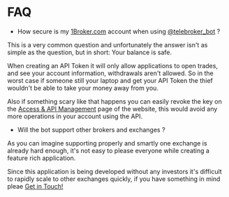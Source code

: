 # FAQ

- How secure is my [1Broker.com](https://1broker.com/?r=11468) account when
using [@telebroker_bot](http://t.me/telebroker_bot) ?

This is a very common question and unfortunately the answer isn't as simple
as the question, but in short: Your balance is safe.

When creating an API Token it will only allow applications to open trades,
and see your account information, withdrawals aren't allowed. So in the worst
case if someone still your laptop and get your API Token the thief wouldn't
be able to take your money away from you.

Also if something scary like that happens you can easily revoke the key on the
[Access & API Management](https://1broker.com/trade/#access-management) page
of the website, this would avoid any more operations in your account using the
API.

- Will the bot support other brokers and exchanges ?

As you can imagine supporting properly and smartly one exchange is already
hard enough, it's not easy to please everyone while creating a feature rich
application.

Since this application is being developed without any investors it's difficult
to rapidly scale to other exchanges quickly, if you have something in mind pleae
[Get in Touch!](../misc/Contact.md)
